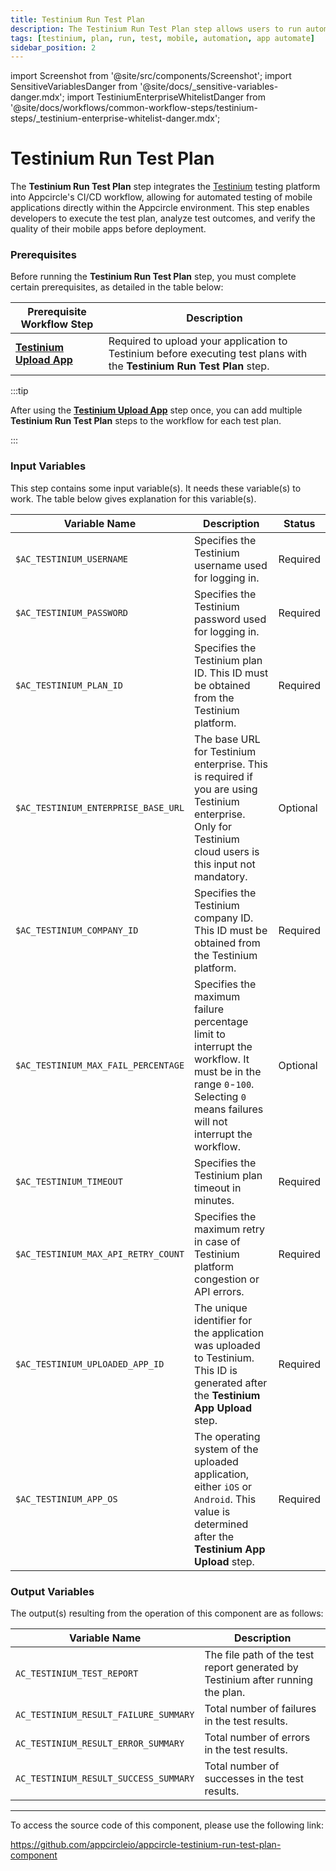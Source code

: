 ```yaml
---
title: Testinium Run Test Plan
description: The Testinium Run Test Plan step allows users to run automated tests on their mobile applications using Testinium directly from the Appcircle.
tags: [testinium, plan, run, test, mobile, automation, app automate]
sidebar_position: 2
---
```


import Screenshot from '@site/src/components/Screenshot';
import SensitiveVariablesDanger from '@site/docs/\_sensitive-variables-danger.mdx';
import TestiniumEnterpriseWhitelistDanger from '@site/docs/workflows/common-workflow-steps/testinium-steps/\_testinium-enterprise-whitelist-danger.mdx';

# Testinium Run Test Plan

The **Testinium Run Test Plan** step integrates the [Testinium](https://testinium.com/) testing platform into Appcircle's CI/CD workflow, allowing for automated testing of mobile applications directly within the Appcircle environment. This step enables developers to execute the test plan, analyze test outcomes, and verify the quality of their mobile apps before deployment.

### Prerequisites

Before running the **Testinium Run Test Plan** step, you must complete certain prerequisites, as detailed in the table below:

<TestiniumEnterpriseWhitelistDanger />

| Prerequisite Workflow Step        | Description                                                                                              |
| --------------------------------- | -------------------------------------------------------------------------------------------------------- |
| [**Testinium Upload App**](/workflows/common-workflow-steps/testinium-steps/testinium-upload-app) | Required to upload your application to Testinium before executing test plans with the **Testinium Run Test Plan** step. |

:::tip

After using the [**Testinium Upload App**](/workflows/common-workflow-steps/testinium-steps/testinium-upload-app) step once, you can add multiple **Testinium Run Test Plan** steps to the workflow for each test plan.

:::

<Screenshot url='https://cdn.appcircle.io/docs/assets/common-workflow-components-testinium_run_test_plan-1.png'/>

### Input Variables

This step contains some input variable(s). It needs these variable(s) to work. The table below gives explanation for this variable(s).

<Screenshot url='https://cdn.appcircle.io/docs/assets/common-workflow-components-testinium_run_test_plan_2-1.png'/>

<SensitiveVariablesDanger />

| Variable Name               | Description                                                                                                 | Status   |
| --------------------------- | ----------------------------------------------------------------------------------------------------------- | -------- |
| `$AC_TESTINIUM_USERNAME`    | Specifies the Testinium username used for logging in.                                                       | Required |
| `$AC_TESTINIUM_PASSWORD`    | Specifies the Testinium password used for logging in.                                                       | Required |
| `$AC_TESTINIUM_PLAN_ID`     | Specifies the Testinium plan ID. This ID must be obtained from the Testinium platform.                      | Required |
| `$AC_TESTINIUM_ENTERPRISE_BASE_URL` | The base URL for Testinium enterprise. This is required if you are using Testinium enterprise.  Only for Testinium cloud users is this input not mandatory. | Optional |
| `$AC_TESTINIUM_COMPANY_ID`  | Specifies the Testinium company ID. This ID must be obtained from the Testinium platform.                   | Required |
| `$AC_TESTINIUM_MAX_FAIL_PERCENTAGE` | Specifies the maximum failure percentage limit to interrupt the workflow. It must be in the range `0`-`100`. Selecting `0` means failures will not interrupt the workflow. | Optional |
| `$AC_TESTINIUM_TIMEOUT`     | Specifies the Testinium plan timeout in minutes.                                                            | Required |
| `$AC_TESTINIUM_MAX_API_RETRY_COUNT` | Specifies the maximum retry in case of Testinium platform congestion or API errors.            | Required |
| `$AC_TESTINIUM_UPLOADED_APP_ID` | The unique identifier for the application was uploaded to Testinium. This ID is generated after the **Testinium App Upload** step.  | Required |
| `$AC_TESTINIUM_APP_OS` | The operating system of the uploaded application, either `iOS` or `Android`. This value is determined after the **Testinium App Upload** step.  | Required |

### Output Variables

The output(s) resulting from the operation of this component are as follows:

<Screenshot url='https://cdn.appcircle.io/docs/assets/common-workflow-components-testinium_run_test_plan_3-1.png'/>

| Variable Name                          | Description                                                                     |
| -------------------------------------- | ------------------------------------------------------------------------------- | 
| `AC_TESTINIUM_TEST_REPORT`             | The file path of the test report generated by Testinium after running the plan. |
| `AC_TESTINIUM_RESULT_FAILURE_SUMMARY`  | Total number of failures in the test results.                                   |
| `AC_TESTINIUM_RESULT_ERROR_SUMMARY`    | Total number of errors in the test results.                                     |
| `AC_TESTINIUM_RESULT_SUCCESS_SUMMARY`  | Total number of successes in the test results.                                  |

---

To access the source code of this component, please use the following link:

https://github.com/appcircleio/appcircle-testinium-run-test-plan-component